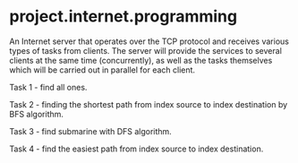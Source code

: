 # project.internet.programming

An Internet server that operates over the TCP protocol and receives various types of tasks from clients.
The server will provide the services to several clients at the same time (concurrently),
as well as the tasks themselves which will be carried out in parallel for each client.

Task 1 - find all ones.

Task 2 - finding the shortest path from index source to index destination by BFS algorithm.

Task 3 - find submarine with DFS algorithm.

Task 4 - find the easiest path from index source to index destination.
